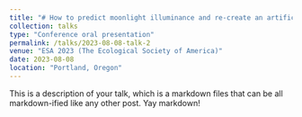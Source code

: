 ```yaml
---
title: "# How to predict moonlight illuminance and re-create an artificial moonlight cycle in the lab: MoonShine ⎯ a software-hardware system"
collection: talks
type: "Conference oral presentation"
permalink: /talks/2023-08-08-talk-2
venue: "ESA 2023 (The Ecological Society of America)"
date: 2023-08-08
location: "Portland, Oregon"
---
```


This is a description of your talk, which is a markdown files that can be all markdown-ified like any other post. Yay markdown!
